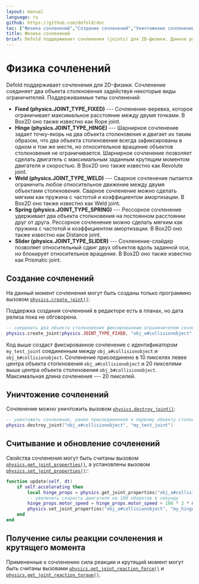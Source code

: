 ```yaml
---
layout: manual
language: ru
github: https://github.com/defold/doc
toc: ["Физика сочленений","Создание сочленений","Уничтожение сочленений","Считывание и обновление сочленений","Получение силы реакции сочленения и крутящего момента"]
title: Физика сочленений
brief: Defold поддерживает сочленения (joints) для 2D-физики. Данное руководство объясняет как создавать и работать с сочленениями.
---
```


# Физика сочленений

Defold поддерживает сочленения для 2D-физики. Сочленение соединяет два объекта столкновения задействуя некоторые виды ограничителей. Поддерживаемые типы сочленений:

* **Fixed (physics.JOINT_TYPE_FIXED)** --- Сочленение-веревка, которое ограничивает максимальное расстояние между двумя точками. В Box2D оно также известно как Rope joint.
* **Hinge (physics.JOINT_TYPE_HINGE)** --- Шарнирное сочленение задает точку-якорь на два объекта столкновения и двигает их таким образом, что два объекта столкновения всегда зафиксированы в одном и том же месте, но относительное вращение объектов столкновения не ограничивается. Шарнирное сочленение позволяет сделать двигатель с максимальным заданным крутящим моментом двигателя и скоростью. В Box2D оно также известно как Revolute joint.
* **Weld (physics.JOINT_TYPE_WELD)** --- Сварное сочленение пытается ограничить любое относительное движение между двумя объектами столкновения. Сварное сочленение можно сделать мягким как пружина с частотой и коэффициентом амортизации. В Box2D оно также известно как Weld joint.
* **Spring (physics.JOINT_TYPE_SPRING)** --- Рессорное сочленение удерживает два объекта столкновения на постоянном расстоянии друг от друга. Рессорное сочленение можно сделать мягким как пружина с частотой и коэффициентом амортизации. В Box2D оно также известно как Distance joint.
* **Slider (physics.JOINT_TYPE_SLIDER)** --- Сочленение-слайдер позволяет относительный сдвиг двух объектов вдоль заданной оси, но блокирует относительное вращение. В Box2D оно также известно как Prismatic joint.

## Создание сочленений

На данный момент сочленения могут быть созданы только программно вызовом [`physics.create_joint()`](/ref/physics/#physics.create_joint:joint_type-collisionobject_a-joint_id-position_a-collisionobject_b-position_b-[properties]):
<div class='sidenote' markdown='1'>
Поддержка создания сочленений в редакторе есть в планах, но дата релиза пока не обговорена.
</div>

```lua
-- соединить два объекта столкновения фиксированным ограничителем сочленения (веревка)
physics.create_joint(physics.JOINT_TYPE_FIXED, "obj_a#collisionobject", "my_test_joint", vmath.vector3(10, 0, 0), "obj_b#collisionobject", vmath.vector3(0, 20, 0), { max_length = 20 })
```

Код выше создаст фиксированное сочленение с идентификатором `my_test_joint` соединенным между `obj_a#collisionobject` и `obj_b#collisionobject`. Сочленение присоединено в 10 пикселях левее центра объекта столкновения `obj_a#collisionobject` и 20 пикселями выше центра объекта столкновения `obj_b#collisionobject`. Максимальная длина сочленения --- 20 пикселей.

## Уничтожение сочленений

Сочленение можно уничтожить вызовом [`physics.destroy_joint()`](/ref/physics/#physics.destroy_joint:collisionobject-joint_id):

```lua
-- уничтожить сочленение, ранее присоединенное к первому объекту столкновения
physics.destroy_joint("obj_a#collisionobject", "my_test_joint")
```

## Считывание и обновление сочленений

Свойства сочленения могут быть считаны вызовом [`physics.get_joint_properties()`](/ref/physics/#physics.get_joint_properties:collisionobject-joint_id), а установлены вызовом [`physics.set_joint_properties()`](/ref/physics/#physics.set_joint_properties:collisionobject-joint_id-properties)::

```lua
function update(self, dt)
    if self.accelerating then
        local hinge_props = physics.get_joint_properties("obj_a#collisionobject", "my_hinge")
        -- увеличить скорость двигателя на 100 оборотов в секунду
        hinge_props.motor_speed = hinge_props.motor_speed + 100 * 2 * math.pi * dt
        physics.set_joint_properties("obj_a#collisionobject", "my_hinge", hinge_props)
    end
end
```

## Получение силы реакции сочленения и крутящего момента

Примененные к сочленению сила реакции и крутящий момент могут быть считаны вызовами [`physics.get_joint_reaction_force()`](/ref/physics/#physics.get_joint_reaction_force:collisionobject-joint_id) и [`physics.get_joint_reaction_torque()`](/ref/physics/#physics.get_joint_reaction_torque:collisionobject-joint_id).
